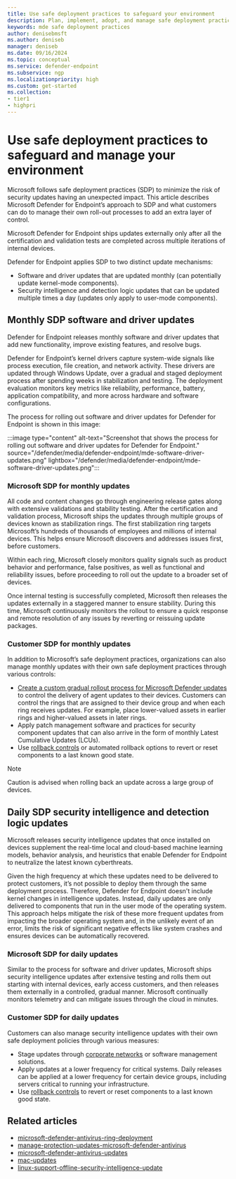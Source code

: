 ```yaml
---
title: Use safe deployment practices to safeguard your environment
description: Plan, implement, adopt, and manage safe deployment practices to safeguard and manage your environment
keywords: mde safe deployment practices
author: denisebmsft
ms.author: deniseb
manager: deniseb
ms.date: 09/16/2024
ms.topic: conceptual
ms.service: defender-endpoint
ms.subservice: ngp
ms.localizationpriority: high
ms.custom: get-started
ms.collection:
- tier1
- highpri
---
```


# Use safe deployment practices to safeguard and manage your environment

Microsoft follows safe deployment practices (SDP) to minimize the risk of security updates having an unexpected impact. This article describes Microsoft Defender for Endpoint’s approach to SDP and what customers can do to manage their own roll-out processes to add an extra layer of control.

Microsoft Defender for Endpoint ships updates externally only after all the certification and validation tests are completed across multiple iterations of internal devices. 

Defender for Endpoint applies SDP to two distinct update mechanisms:

- Software and driver updates that are updated monthly (can potentially update kernel-mode components).
- Security intelligence and detection logic updates that can be updated multiple times a day (updates only apply to user-mode components).

## Monthly SDP software and driver updates

Defender for Endpoint releases monthly software and driver updates that add new functionality, improve existing features, and resolve bugs. 

Defender for Endpoint’s kernel drivers capture system-wide signals like process execution, file creation, and network activity. These drivers are updated through Windows Update, over a gradual and staged deployment process after spending weeks in stabilization and testing. The deployment evaluation monitors key metrics like reliability, performance, battery, application compatibility, and more across hardware and software configurations. 

The process for rolling out software and driver updates for Defender for Endpoint is shown in this image:

:::image type="content" alt-text="Screenshot that shows the process for rolling out software and driver updates for Defender for Endpoint." source="/defender/media/defender-endpoint/mde-software-driver-updates.png" lightbox="/defender/media/defender-endpoint/mde-software-driver-updates.png":::

### Microsoft SDP for monthly updates

All code and content changes go through engineering release gates along with extensive validations and stability testing. After the certification and validation process, Microsoft ships the updates through multiple groups of devices known as stabilization rings. The first stabilization ring targets Microsoft’s hundreds of thousands of employees and millions of internal devices. This helps ensure Microsoft discovers and addresses issues first, before customers.
 
Within each ring, Microsoft closely monitors quality signals such as product behavior and performance, false positives, as well as functional and reliability issues, before proceeding to roll out the update to a broader set of devices.
 
Once internal testing is successfully completed, Microsoft then releases the updates externally in a staggered manner to ensure stability. During this time, Microsoft continuously monitors the rollout to ensure a quick response and remote resolution of any issues by reverting or reissuing update packages.

### Customer SDP for monthly updates 

In addition to Microsoft’s safe deployment practices, organizations can also manage monthly updates with their own safe deployment practices through various controls:

- [Create a custom gradual rollout process for Microsoft Defender updates](configure-updates.md) to control the delivery of agent updates to their devices. Customers can control the rings that are assigned to their device group and when each ring receives updates. For example, place lower-valued assets in earlier rings and higher-valued assets in later rings.
- Apply patch management software and practices for security component updates that can also arrive in the form of monthly Latest Cumulative Updates (LCUs).
- Use [rollback controls](microsoft-defender-antivirus-updates.md#how-to-roll-back-an-update) or automated rollback options to revert or reset components to a last known good state. 

> [!NOTE]
> Caution is advised when rolling back an update across a large group of devices.

## Daily SDP security intelligence and detection logic updates

Microsoft releases security intelligence updates that once installed on devices supplement the real-time local and cloud-based machine learning models, behavior analysis, and heuristics that enable Defender for Endpoint to neutralize the latest known cyberthreats.

Given the high frequency at which these updates need to be delivered to protect customers, it’s not possible to deploy them through the same deployment process. Therefore, Defender for Endpoint doesn't include kernel changes in intelligence updates. Instead, daily updates are only delivered to components that run in the user mode of the operating system. This approach helps mitigate the risk of these more frequent updates from impacting the broader operating system and, in the unlikely event of an error, limits the risk of significant negative effects like system crashes and ensures devices can be automatically recovered.

### Microsoft SDP for daily updates 

Similar to the process for software and driver updates, Microsoft ships security intelligence updates after extensive testing and rolls them out starting with internal devices, early access customers, and then releases them externally in a controlled, gradual manner. Microsoft continually monitors telemetry and can mitigate issues through the cloud in minutes.

### Customer SDP for daily updates

Customers can also manage security intelligence updates with their own safe deployment policies through various measures:

- Stage updates through [corporate networks](microsoft-defender-antivirus-ring-deployment-group-policy-network-share.md#setting-up-the-pilot-environment) or software management solutions.
- Apply updates at a lower frequency for critical systems. Daily releases can be applied at a lower frequency for certain device groups, including servers critical to running your infrastructure.
- Use [rollback controls](microsoft-defender-antivirus-updates.md#how-to-roll-back-an-update) to revert or reset components to a last known good state.

## Related articles

- [microsoft-defender-antivirus-ring-deployment](microsoft-defender-antivirus-ring-deployment.md)
- [manage-protection-updates-microsoft-defender-antivirus](manage-protection-updates-microsoft-defender-antivirus.md)
- [microsoft-defender-antivirus-updates](microsoft-defender-antivirus-updates.md)
- [mac-updates](mac-updates.md)
- [linux-support-offline-security-intelligence-update](linux-support-offline-security-intelligence-update.md)
